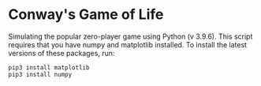 # Conway's Game of Life
Simulating the popular zero-player game using Python (v 3.9.6).
This script requires that you have numpy and matplotlib installed. To install the latest versions of these packages, run:
```
pip3 install matplotlib
pip3 install numpy
```
